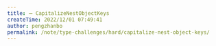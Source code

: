 ```yaml
---
title: ➖ CapitalizeNestObjectKeys
createTime: 2022/12/01 07:49:41
author: pengzhanbo
permalink: /note/type-challenges/hard/capitalize-nest-object-keys/
---
```


